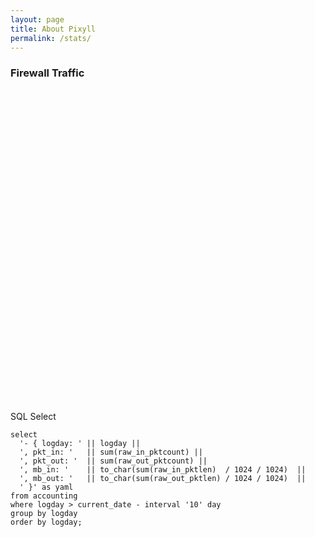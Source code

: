 ```yaml
---
layout: page
title: About Pixyll
permalink: /stats/
---
```


<script type="text/javascript"
          src="https://www.google.com/jsapi?autoload={
            'modules':[{
              'name':'visualization',
              'version':'1',
              'packages':['corechart']
            }]
          }"></script>

<script type="text/javascript">
      google.setOnLoadCallback(drawChart);

      function drawChart() {
        var data = google.visualization.arrayToDataTable([
          ['Day', 'Traffic In [MB]', 'Traffic Out [MB]'],
{% for t in site.data.traffic %}
['{{ t.logday }}', {{ t.mb_in }}, {{ t.mb_out }}],  
{% endfor %}
        ]);

        var options = {
          title: 'Company Performance',
          curveType: 'function',
          legend: { position: 'bottom' }
        };

        var chart = new google.visualization.LineChart(document.getElementById('curve_chart'));

        chart.draw(data, options);
      }
</script>

### Firewall Traffic

<div id="curve_chart" style="width: 900px; height: 500px"></div>

SQL Select

    select 
      '- { logday: ' || logday ||
      ', pkt_in: '   || sum(raw_in_pktcount) ||
      ', pkt_out: '  || sum(raw_out_pktcount) ||
      ', mb_in: '    || to_char(sum(raw_in_pktlen)  / 1024 / 1024)  ||
      ', mb_out: '   || to_char(sum(raw_out_pktlen) / 1024 / 1024)  || 
      ' }' as yaml
    from accounting 
    where logday > current_date - interval '10' day
    group by logday
    order by logday;


